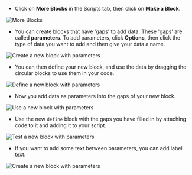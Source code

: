 + Click on **More Blocks** in the Scripts tab, then click on **Make a Block**.

![More Blocks](images/more-blocks.png)

+ You can create blocks that have 'gaps' to add data. These 'gaps' are called __parameters__. To add parameters, click **Options**, then click the type of data you want to add and then give your data a name.

![Create a new block with parameters](images/parameter-create.png)

+ You can then define your new block, and use the data by dragging the circular blocks to use them in your code.

![Define a new block with parameters](images/parameter-define.png)

+ Now you add data as parameters into the gaps of your new block.

![Use a new block with parameters](images/parameter-use.png)

+ Use the new `define` block with the gaps you have filled in by attaching code to it and adding it to your script.

![Test a new block with parameters](images/parameter-test.png)

+ If you want to add some text between parameters, you can add label text:

![Create a new block with parameters](images/parameter-label-text.png)
